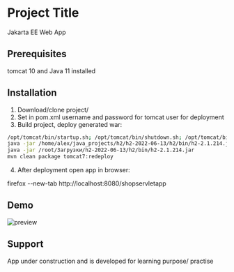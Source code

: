 
# Project Title

Jakarta EE Web App

## Prerequisites
tomcat 10 and Java 11 installed

## Installation

1. Download/clone project/
2. Set in pom.xml username and password for tomcat user for deployment
3. Build project, deploy generated war:
```bash
/opt/tomcat/bin/startup.sh; /opt/tomcat/bin/shutdown.sh; /opt/tomcat/bin/startup.sh
java -jar /home/alex/java_projects/h2/h2-2022-06-13/h2/bin/h2-2.1.214.jar
java -jar /root/Загрузки/h2-2022-06-13/h2/bin/h2-2.1.214.jar
mvn clean package tomcat7:redeploy
```
4. After deployment open app in browser:

firefox --new-tab http://localhost:8080/shopservletapp

## Demo
![preview](https://user-images.githubusercontent.com/110842572/193664356-9f586136-110a-442f-bb85-abac5a724b11.gif)
## Support

App under construction and is developed for learning purpose/ practise

